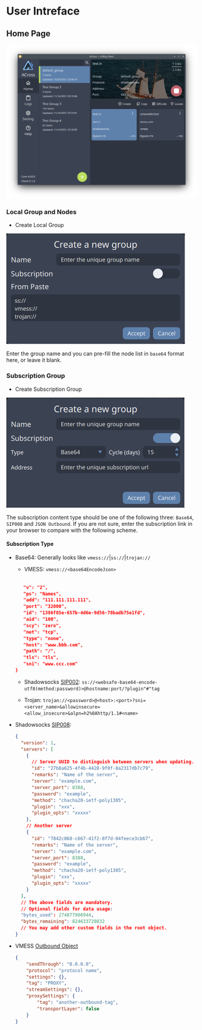 # User Intreface

## Home Page

![Home Page](/UI/home_page.png)

### Local Group and Nodes

- Create Local Group

![Create local group](/UI/create_local_group.png)

Enter the group name and you can pre-fill the node list in `base64` format here, or leave it blank.

### Subscription Group

- Create Subscription Group

![Create Subscription group](/UI/create_subscription_group.png)

The subscription content type should be one of the following three: `Base64`, `SIP008` and `JSON Outbound`. If you are not sure, enter the subscription link in your browser to compare with the following scheme.

#### Subscription Type

- Base64: Generally looks like `vmess://`|`ss://`|`trojan://`

  - VMESS: `vmess://<base64EncodeJson>`

  ```json

     "v": "2",
     "ps": "Names",
     "add": "111.111.111.111",
     "port": "32000",
     "id": "1386f85e-657b-4d6e-9d56-78badb75e1fd",
     "aid": "100",
     "scy": "zero",
     "net": "tcp",
     "type": "none",
     "host": "www.bbb.com",
     "path": "/",
     "tls": "tls",
     "sni": "www.ccc.com"
  }
  ```

  - Shadowsocks [SIP002](https://shadowsocks.org/en/wiki/SIP002-URI-Scheme.html):
    `ss://<websafe-base64-encode-utf8(method:password)>@hostname:port/?plugin"#"tag`

  - Trojan:
    `trojan://<password>@<host>:<port>?sni=<server_name>&allowinsecure=<allow_insecure>&alpn=h2%0Ahttp/1.1#<name>`

- Shadowsocks [SIP008](https://shadowsocks.org/en/wiki/SIP008-Online-Configuration-Delivery.html):

  ```json
  {
    "version": 1,
    "servers": [
      {
        // Server UUID to distinguish between servers when updating.
        "id": "27b8a625-4f4b-4428-9f0f-8a2317db7c79",
        "remarks": "Name of the server",
        "server": "example.com",
        "server_port": 8388,
        "password": "example",
        "method": "chacha20-ietf-poly1305",
        "plugin": "xxx",
        "plugin_opts": "xxxxx"
      },
      // Another server
      {
        "id": "7842c068-c667-41f2-8f7d-04feece3cb67",
        "remarks": "Name of the server",
        "server": "example.com",
        "server_port": 8388,
        "password": "example",
        "method": "chacha20-ietf-poly1305",
        "plugin": "xxx",
        "plugin_opts": "xxxxx"
      }
    ],
    // The above fields are mandatory.
    // Optional fields for data usage:
    "bytes_used": 274877906944,
    "bytes_remaining": 824633720832
    // You may add other custom fields in the root object.
  }
  ```

- VMESS [Outbound Object](https://www.v2fly.org/config/outbounds.html#outboundobject)

    ```json
    {
        "sendThrough": "0.0.0.0",
        "protocol": "protocol name",
        "settings": {},
        "tag": "PROXY",
        "streamSettings": {},
        "proxySettings": {
            "tag": "another-outbound-tag",
            "transportLayer": false
        }
    }
    ```
